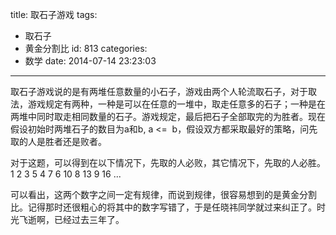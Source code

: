 title: 取石子游戏
tags:
  - 取石子
  - 黄金分割比
id: 813
categories:
  - 数学
date: 2014-07-14 23:23:03
---

取石子游戏说的是有两堆任意数量的小石子，游戏由两个人轮流取石子，对于取法，游戏规定有两种，一种是可以在任意的一堆中，取走任意多的石子；一种是在两堆中同时取走相同数量的石子。游戏规定，最后把石子全部取完的为胜者。现在假设初始时两堆石子的数目为a和b, a <=  b，假设双方都采取最好的策略，问先取的人是胜者还是败者。

对于这题，可以得到在以下情况下，先取的人必败，其它情况下，先取的人必胜。
1 2
3 5
4 7
6 10
8 13
9 16
...

可以看出，这两个数字之间一定有规律，而说到规律，很容易想到的是黄金分割比。记得那时还很粗心的将其中的数字写错了，于是任晓祎同学就过来纠正了。时光飞逝啊，已经过去三年了。